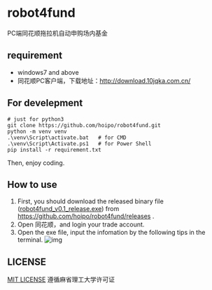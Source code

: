 # robot4fund
PC端同花顺拖拉机自动申购场内基金

## requirement
* windows7 and above
* 同花顺PC客户端，下载地址：http://download.10jqka.com.cn/

## For develepment
```
# just for python3
git clone https://github.com/hoipo/robot4fund.git
python -m venv venv
.\venv\Script\activate.bat   # for CMD
.\venv\Script\Activate.ps1   # for Power Shell
pip install -r requirement.txt
```
Then, enjoy coding.

## How to use
1. First, you should download the released binary file ([robot4fund_v0.1_release.exe](https://github.com/hoipo/robot4fund/releases/download/v0.1/robot4fund_v0.1_release.exe)) from https://github.com/hoipo/robot4fund/releases .
2. Open 同花顺，and login your trade account.
3. Open the exe file, input the infomation by the following tips in the terminal.
![img](https://s1.ax1x.com/2020/10/09/0D9IfO.jpg)

## LICENSE
[MIT LICENSE](https://github.com/hoipo/robot4fund/blob/main/LICENSE)
遵循麻省理工大学许可证

